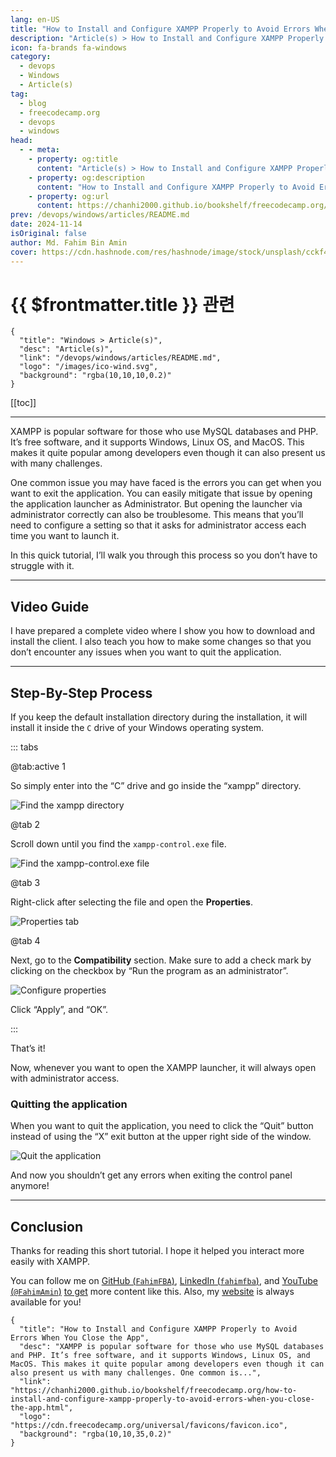 ```yaml
---
lang: en-US
title: "How to Install and Configure XAMPP Properly to Avoid Errors When You Close the App"
description: "Article(s) > How to Install and Configure XAMPP Properly to Avoid Errors When You Close the App"
icon: fa-brands fa-windows
category:
  - devops
  - Windows
  - Article(s)
tag:
  - blog
  - freecodecamp.org
  - devops
  - windows
head:
  - - meta:
    - property: og:title
      content: "Article(s) > How to Install and Configure XAMPP Properly to Avoid Errors When You Close the App"
    - property: og:description
      content: "How to Install and Configure XAMPP Properly to Avoid Errors When You Close the App"
    - property: og:url
      content: https://chanhi2000.github.io/bookshelf/freecodecamp.org/how-to-install-and-configure-xampp-properly-to-avoid-errors-when-you-close-the-app.html
prev: /devops/windows/articles/README.md
date: 2024-11-14
isOriginal: false
author: Md. Fahim Bin Amin
cover: https://cdn.hashnode.com/res/hashnode/image/stock/unsplash/cckf4TsHAuw/upload/ab4deba46100e61a5425d817f6406742.jpeg
---
```


# {{ $frontmatter.title }} 관련

```component VPCard
{
  "title": "Windows > Article(s)",
  "desc": "Article(s)",
  "link": "/devops/windows/articles/README.md",
  "logo": "/images/ico-wind.svg",
  "background": "rgba(10,10,10,0.2)"
}
```

[[toc]]

---

<SiteInfo
  name="How to Install and Configure XAMPP Properly to Avoid Errors When You Close the App"
  desc="XAMPP is popular software for those who use MySQL databases and PHP. It’s free software, and it supports Windows, Linux OS, and MacOS. This makes it quite popular among developers even though it can also present us with many challenges. One common is..."
  url="https://freecodecamp.org/news/how-to-install-and-configure-xampp-properly-to-avoid-errors-when-you-close-the-app"
  logo="https://cdn.freecodecamp.org/universal/favicons/favicon.ico"
  preview="https://cdn.hashnode.com/res/hashnode/image/stock/unsplash/cckf4TsHAuw/upload/ab4deba46100e61a5425d817f6406742.jpeg"/>

XAMPP is popular software for those who use MySQL databases and PHP. It’s free software, and it supports Windows, Linux OS, and MacOS. This makes it quite popular among developers even though it can also present us with many challenges.

One common issue you may have faced is the errors you can get when you want to exit the application. You can easily mitigate that issue by opening the application launcher as Administrator. But opening the launcher via administrator correctly can also be troublesome. This means that you’ll need to configure a setting so that it asks for administrator access each time you want to launch it.

In this quick tutorial, I’ll walk you through this process so you don’t have to struggle with it.

---

## Video Guide

I have prepared a complete video where I show you how to download and install the client. I also teach you how to make some changes so that you don’t encounter any issues when you want to quit the application.

<VidStack src="youtube/3viM71-ULAw" />

---

## Step-By-Step Process

If you keep the default installation directory during the installation, it will install it inside the `C` drive of your Windows operating system.

::: tabs

@tab:active 1

So simply enter into the “C” drive and go inside the “xampp” directory.

![Find the <FontIcon icon="fas fa-folder-open"/>`xampp` directory](https://cdn.hashnode.com/res/hashnode/image/upload/v1731566127539/9964e362-0f79-4a08-9799-7ea17bd3740e.png)

@tab 2

Scroll down until you find the <FontIcon icon="fas fa-gears"/>`xampp-control.exe` file.

![Find the <FontIcon icon="fas fa-gears"/>`xampp-control.exe` file](https://cdn.hashnode.com/res/hashnode/image/upload/v1731566176798/8a529579-5545-4a97-b32d-6fdbffe15a95.png)

@tab 3

Right-click after selecting the file and open the **Properties**.

![Properties tab](https://cdn.hashnode.com/res/hashnode/image/upload/v1731566236620/dfaa3a6c-795a-4dab-a03a-66b73a7d5de5.png)

@tab 4

Next, go to the **Compatibility** section. Make sure to add a check mark by clicking on the checkbox by “Run the program as an administrator”.

![Configure properties](https://cdn.hashnode.com/res/hashnode/image/upload/v1731566287073/53bf3e86-1a4b-47b3-83e9-96caf1a4195d.png)

Click “Apply”, and “OK”.

:::

That’s it!

Now, whenever you want to open the XAMPP launcher, it will always open with administrator access.

### Quitting the application

When you want to quit the application, you need to click the “Quit” button instead of using the “X” exit button at the upper right side of the window.

![Quit the application](https://cdn.hashnode.com/res/hashnode/image/upload/v1731566387255/316d1778-dd5b-4a61-9efe-cbbaf8fc7552.png)

And now you shouldn’t get any errors when exiting the control panel anymore!

---

## Conclusion

Thanks for reading this short tutorial. I hope it helped you interact more easily with XAMPP.

You can follow me on [GitHub (<FontIcon icon="iconfont icon-github"/>`FahimFBA`)](https://github.com/FahimFBA), [LinkedIn (<FontIcon icon="fa-brands fa-linkedin"/>`fahimfba`)](https://linkedin.com/in/fahimfba/), and [YouTube (<FontIcon icon="fa-brands fa-youtube"/>`@FahimAmin`)](https://youtube.com/@FahimAmin) [to get](https://youtube.com/@FahimAmin) more content like this. Also, my [website](https://fahimbinamin.com/) is always available for you!

<!-- TODO: add ARTICLE CARD -->
```component VPCard
{
  "title": "How to Install and Configure XAMPP Properly to Avoid Errors When You Close the App",
  "desc": "XAMPP is popular software for those who use MySQL databases and PHP. It’s free software, and it supports Windows, Linux OS, and MacOS. This makes it quite popular among developers even though it can also present us with many challenges. One common is...",
  "link": "https://chanhi2000.github.io/bookshelf/freecodecamp.org/how-to-install-and-configure-xampp-properly-to-avoid-errors-when-you-close-the-app.html",
  "logo": "https://cdn.freecodecamp.org/universal/favicons/favicon.ico",
  "background": "rgba(10,10,35,0.2)"
}
```
